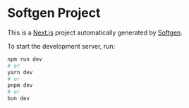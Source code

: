 # Softgen Project

This is a [Next.js](https://nextjs.org/) project automatically generated by [Softgen](https://softgen.ai/).

To start the development server, run:
```bash
npm run dev
# or
yarn dev
# or
pnpm dev
# or
bun dev
```
